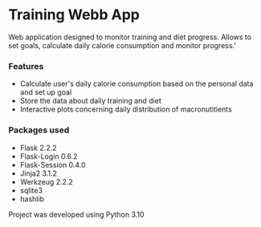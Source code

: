 # Training Webb App
Web application designed to monitor training and diet progress. Allows to set goals, calculate daily calorie consumption and monitor progress.'
### Features
- Calculate user's daily calorie consumption based on the personal data and set up goal
- Store the data about daily training and diet
- Interactive plots concerning daily distribution of macronutitients
### Packages used
- Flask 2.2.2
- Flask-Login 0.6.2
- Flask-Session 0.4.0
- Jinja2 3.1.2
- Werkzeug 2.2.2
- sqlite3
- hashlib

Project was developed using Python 3.10
